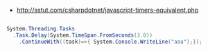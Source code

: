 - http://sstut.com/csharpdotnet/javascript-timers-equivalent.php


~~~csharp

System.Threading.Tasks
  .Task.Delay(System.TimeSpan.FromSeconds(3.0))
    .ContinueWith((task)=>{ System.Console.WriteLine("aaa");});
~~~    
